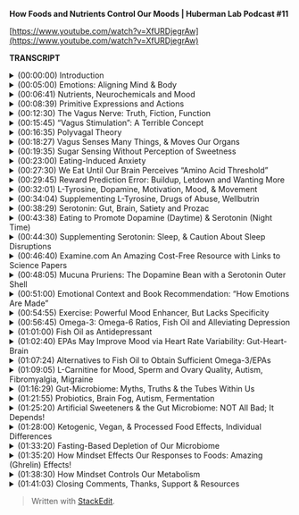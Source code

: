 ﻿**How Foods and Nutrients Control Our Moods | Huberman Lab Podcast #11**

[https://www.youtube.com/watch?v=XfURDjegrAw](https://www.youtube.com/watch?v=XfURDjegrAw)

**TRANSCRIPT**

<details>
  <summary>(00:00:00) Introduction</summary>
-
  
Welcome to the Huberman Lab Podcast where we discuss science and science-based tools for everyday life. [upbeat music] My name is Andrew Huberman, and I'm a Professor of Neurobiology and Ophthalmology at Stanford School of Medicine. This podcast is separate from my teaching and research roles at Stanford. It is however, part of my desire and effort to bring zero cost to consumer information about science and science related tools to the general public. In keeping with that theme I'd like to thank the sponsors of today's podcast.

Our first sponsor today is Theragun. Theragun is a handheld percussive therapy device that releases deep muscle tension. I was first introduced to Theragun in 2017 while on a laboratory expedition. We were in the middle of the Pacific Ocean filming great white sharks for my laboratory studies on fear using virtual reality we were working very hard around the clock and I and other people on the trip were picking up a lot of aches and pains and just kind of chronic soreness. Couple of people had injuries that were flaring up because of all the hard work and lack of sleep. Someone had a Theragun and pretty soon it was getting passed around. It became the most coveted device on board. Everyone was using it to work on these different sites of soreness. And I really fell in love with the thing so much so that when I got back, I immediately purchased one and I've used it almost daily ever since, I use it on muscles that are sore, I use it on areas that I'm really working on to release tension and improve tissue quality and so forth. The great thing about Theragun is it's really quiet so you can use it while you're in a conversation or while you're watching a movie and it doesn't disrupt those activities at all. If you want to try Theragun you can try Theragun by going to theragun.com/huberman to get your gen four Theragun, they start at $199. But if you think about it, a massage, which is an hour long or 90 minutes long is typically in that range of costs. And this is something you can use every day whenever you want, and even while enjoying other activities. So that's theragun.com/huberman.

The second sponsor of today's podcast is InsideTracker. InsideTracker is a personalized nutrition platform that analyzes data from your blood and DNA to help you better understand your body and help you reach your health goals. The great thing about InsideTracker is that it gives you data that you can make sense of. I've long been a believer in getting blood samples taken and more recently I've become a believer in getting DNA samples taken in order to understand what's going on at the level of hormones, metabolic factors and other things that profoundly influence our immediate and long-term health. The problem always has been getting those samples taken and making sense of those samples. InsideTracker makes all of that really easy. They'll even come to your home to take the samples. Then you get the information back. And while typically after getting information back there's these long lists of numbers and nobody knows what to do with them, InsideTracker makes it really easy to interpret what those numbers mean. And it points to things in terms of lifestyle, exercise, nutrition, and so forth that can help you adjust some of the numbers that you might need to bring down or up to put into the appropriate normal range. So I find this whole process to be immensely valuable for guiding my health choices and also just for giving me peace of mind about how my body and the rest of my health are doing internally. Something you just can't know without a blood and DNA test. If you want to try InsideTracker, you can go to insidetracker.com/huberman, and you'll get 25% off any of their programs, you want to put Huberman at checkout. So that's insidetracker.com/huberman to get 25% off any of InsideTracker's plans and put Huberman at checkout.

The third sponsor of today's podcast is Athletic Greens. Athletic Greens is an all-in-one vitamin mineral probiotic drink. I started using Athletic Greens in 2012. So I'm delighted that they're a sponsor of the podcast. The reason I started using Athletic Greens and the reason I still take it once or twice per day, is that I find it very hard to know what vitamins and minerals I need to take. And by drinking Athletic Greens, I get it all in one easy to consume great tasting formula. I really do like the way it tastes. I mix mine with water and a little bit of lemon or lime juice. And to me it's delicious. The other thing about Athletic Greens that I really like are the probiotics there are so much data out there now telling us, and I certainly believe based on the data that I've seen that probiotics are really important for support of the gut microbiome, the gut brain axis, the immune system and many other aspects of our biology. So with Athletic Greens, I get the vitamins the minerals and the probiotics that I need. If you want to try Athletic Greens you can go to athletigreens.com/huberman. And if you do that, they'll also give you a year supply of vitamin D3K2. Vitamin D3 we also know is really important for things like immune system and metabolic support. So that's athleticgreens.com/huberman to get Athletic Greens and a year's supply of vitamin D3K2. And they'll give you five free travel packs.
</details>

<details>
  <summary>(00:05:00) Emotions: Aligning Mind & Body</summary>
-
  
Today we're talking all about emotions, and emotions are central to our entire experience of life. Whether or not we're happy or sad or depressed or angry is our life experience. And yet I think with all the importance we've placed on emotions. Very few people actually understand how emotions arise in our brain and body. And I mentioned brain and body because as you'll see today emotions really capture the brain body relationship. We cannot say that emotions arise just from what happens in our head. It also involves events, biological events chemical events within our body. The other thing about emotions is that there's no real agreement as to what's a good emotion or a bad emotion. Today we're gonna talk about the biology of the chemicals and pathways that give rise to emotions. And I'm going to equip you with several, if not many tools that will allow you to regulate and change and steer your emotions should you want, but not using the typical advice. You know, everyone's probably heard of this thing. Oh if you're feeling depressed, just smile, you know, it's impossible to be depressed while smiling. Look, if that were true we wouldn't have any depressed people because depressed people don't want to be depressed. And it is not the case that simply smiling will reverse depression or sadness. And it's simply not the case that smiling can inhibit sadness. It just doesn't work that way. However, it is the case that certain things that are happening in our body influence how our brain functions and the chemicals that are released.
</details>

<details>
  <summary>(00:06:41) Nutrients, Neurochemicals and Mood</summary>
-
  
And today we're gonna talk a lot about how the brain and body interact to create these things called emotions in the context of food and nutrition. And the reason we're doing that is not because I am beating the drum about particular diet regimens or anything. In fact, I'm not gonna do any of that. What I'm gonna do is I'm gonna review some of the most important scientific data that point to how ingesting certain nutrients, both macro nutrients like proteins, fats, and carbohydrates, as well as micronutrients can impact the chemicals in our brain that give rise to the feelings of being happy or sad or sleepy or alert when you want to be sleepy or sleepy when you want to be alert. So this is sure to be a broad discussion and yet we're gonna get very specific about what emotions are, how they arise in the body, tools that one can use in order to better control their emotions, tools that people can use to believe it or not feel happier or feel calmer. And that's because in the last 20 years or so there's been an explosion of scientific studies exploring how the brain and body interact to support certain neurochemicals that give us these feelings of being alert and happy or depressed or certain that our life is gonna be terrible or certain that our life is going to be great. So as mysterious as all that might sound and confusing as all that might sound we're gonna make it very clear today. And you're gonna come away from this conversation with a lot of tools that you can act on immediately. And those tools are grounded in scientific data. We are gonna provide links to several of the studies, and I'm gonna mention several of those studies as we go along. But overall, the goal today is for you to understand how moods and emotions arise and the different pathways in your brain and body that allow them to happen and how you can use those pathways to change those emotions and the tools that you can rely on in very specific ways to shift from being, say, slightly depressed, to feeling happier. There actually are ways to do that, or from feeling too alert and anxious to feeling calmer. And these are tools that are distinct from the tools I've talked about in previous episodes.
</details>

<details>
  <summary>(00:08:39) Primitive Expressions and Actions</summary>
-
  
The discussion around emotions has a long and rich history going back to Darwin. And even long before Darwin, this is a conversation that philosophers and scientists have been having for hundreds if not thousands of years. The idea that Darwin put forth and that was really attractive for about the last hundred years was that emotions are universal and that some of the facial expressions around emotion are universal and other people have capitalized on that idea. And to some extent it's true. I mean, I think that the two most robust examples of that would be when we see something or we smell something or we taste something that we like, there does tend to be a postural leaning in. We tend to inhale air at that time, we tend to bring in more of whatever chemical substances there is. We tend to these mm's and kind of lean in closer to things that are attractive to us. And when we see and experience things that we don't like sometimes it's a mild aversion. We just kind of lean back or look away. Other times it's an intensive version of disgust and we tend to cringe our face. We tend to avoid inhaling any of the chemicals. This probably has roots in ancient biological mechanisms that are to prevent us from ingesting things that are bad for us, chemical compounds and tastes that might be poisonous. So much of the foundation of any discussion about emotion has to center around this kind of push pull of attraction to things or aversion from things. Now that's a very basic way of thinking about emotions but if you think about it, it works for a lot of different circumstances and in the brain everywhere from the deep circuits of the brain to the more kind of what we call higher order evolved centers of the brain. We have this push pull thing where either a previous episode, I talked about go, the circuits that allow you to emphasize action and then no go circuits, the circuits and the basal ganglia that allow you to de-emphasize action and prevent action. We talked about how that's a push pull. So aversion and attraction is a push pull too. Delight or happiness or excitement are attractions to certain things and ideas, songs, people, places, foods aversion is a leaning out. It's a disgust, it's an avoidance. And so we can break down the discussion about emotions into these simpler versions of themselves, but at the core of that of attraction or aversion is an important theme that you might realize already. But most people tend to overlook which is that there's an action there you're either moving forward or you're moving away from something. And any time you're talking about action in the nervous system, you're talking about motor behaviors. You're talking about literally the contraction of muscles to move you toward or away from things. And any time you're talking about nerve to muscle and action, you're talking about the brain and the body, because the brain can't move itself that the brain has a body so that the organism can move. And the body has a brain so that the organism, you, can move toward or away from things that you deem to be good or bad for you. Now, some of these things that we're attracted to and some of them that we avoid are what we call innate or hardwired. You know, when we taste bitter compounds, I'm not saying about bitter like a little bit of a bitters in your drink or something like that, but really bitter compounds. We tend to avoid those because they're associated with poisons. When we taste things that are sweet or that are savory we tend to pursue more of those. We tend to lean toward those so to speak and we tend to not avoid them. So there are circuits in the brain for aversion and for attraction toward things. And the body is governing a lot of that.
</details>

<details>
  <summary>(00:12:30) The Vagus Nerve: Truth, Fiction, Function</summary>
-
  
And so immediately in this conversation I want to raise an important point which is about a nerve pathway that many, many people have heard of that gets discussed all the time. And that is one of the most kind of oversold for the wrong reasons and undersold, unfortunately, for its real power, which is the vagus nerve. So the vagus nerve is one, not the only, but one way in which our brain and body are connected and regulates our emotional states. Now, many of you have probably heard about polyvagal theory. I'm gonna talk about this today. Polyvagal theory was popularized by Stephen Porges and it's an interesting theory, certain aspects of it, frankly, hold up to the science, some of it doesn't. And I'm gonna discuss all of that today. A lot of the vagus and the excitement about the vagus, V-A-G-U-S, is because it's somehow got into the mind of the public that the vagus is involved in calming us down. So what is the vagus nerve? Okay, we're gonna make this really simple, in particular for those that are just listening, you can just imagine this, for those are watching I'll point to the various areas, but basically vagus is the 10th cranial nerve which basically means that the neurons, the control center of each of those neurons in the vagus lives just kind of near the neck, right? And a branch of the vagus goes into the brain. They send a little wire into the brain. The other branch goes into the periphery but not just the gut. It goes into the stomach, the intestines the heart, the lungs, and the immune system. So this vagus nerve is incredible because it's taking information from the body and it has two directions. The first is what we call sensory. So it's sensing things that are happening in the gut in the lungs, everything, for example, in the lungs when our lungs are distended, the vagus nerve senses that and sends that information up into the brain. It also consents things in the gut like how distended or empty your stomach happens to be, it can sense heart rate. It can sense your immune system, whether or not you have bacteria or things invading you in your body. So it sends that information up to the brain. So it's a two-way street and sensory information is going up to the brain. That's all vagus. So it's like a super highway sensory information going one way and in the other direction is motor control. So the vagus is not just for sensing things. It's actually for controlling things. It's got a sensory pathway and a motor pathway. So that's the first thing I think everyone should know about the vagus. In fact, it's so important that I feel like this is as important as people knowing that walking involves flexors and extensors. And if you don't think that's important, it's as important as walking, frankly, because the vagus is the way in which you can govern the brain body connection. And in which you can steer various aspects of your mood and wellbeing, but most people just don't understand how to use it. So first you got to understand what it is. So you've got sensory information coming from all these different organs of the body up to the brain. You've got motor information going from the brain back to the body. And so you've got this super highway within you. Now what actually regulates the vagus.
</details>

<details>
  <summary>(00:15:45) “Vagus Stimulation”: A Terrible Concept</summary>
-
  
Oftentimes you'll hear things like, oh this particular behavior rubbing your face at a particular location or breathing in a particular way, or a warm bath or something stimulates the vagus. Well, right now, I want everyone to know that, quote unquote, stimulating the vagus broadly speaking is a terrible way to think about the vagus because do you know what, if you have a contaminant inside your body the vagus senses that and projects that information to your brain, and you start to generate a fever you start to try and kill that contaminant in your body. So I don't know that you want to stimulate the vagus just as a general theme today, we're going to get specific about how you can activate particular circuits, certain pathways from certain organs to the brain in order to feel better or relieve certain conditions. But you certainly don't want to just stimulate the vagus.
</details>

<details>
  <summary>(00:16:35) Polyvagal Theory</summary>
-
  
Now excitement about the vagus in part is because of what quite honestly, was a fairly pioneering theory about the vagus which is his polyvagal theory. So polyvagal, the word poly means many, is cool because it acknowledges that the vagus has a lot of different branches. It's not just one thing. And so I really liked that. I liked the naming polyvagal. The idea that Porges has put forward was that there's a dorsal vagus, which is kind of runs in the back of the spinal cord, which is involved in alertness and activation and kind of fight or flight type stuff. And that there's a ventral pathway and that that's involved in more kind of empathic behaviors. That is not quite in agreement with the modern anatomy, but he was doing the best with what he had at the time. So, okay. The problem I have with the polyvagal theory is the way that it's discussed people often say, oh if your dorsal vagus is too active then you tend to be someone who's a little too keyed up and people who are kind of in a state of freeze or kind of flacid and kind of like just not really active and they're just lethargic. Well, then that pathway is hypoactive. It should be more active. So there are a lot of theories about how psychology maps onto the vagus. That as far as I know, don't map to any real physiology. Now, the other problem with this kind of the way that the polyvagal theory is discussed probably not by the real experts, but by a lot of people is that people start to diagnose different psychological and physical manifestations through the vagus. They would say things like, Oh this person is hyper flexible at the joints and therefore their dorsal vagus isn't active enough or something like that. And it's really kind of gone way outside the lane lines. So today we're gonna clean up a lot of that. Let's make it really simple about how the vagus actually works. At least as we understand it today in 2021.
</details>

<details>
  <summary>(00:18:27) Vagus Senses Many Things, & Moves Our Organs</summary>
-
  
First of all, as I mentioned, you have sensory information the same way that you detect light with your eyes or you hear sounds with your ears, you have sensors in your gut that sense how full or empty your gut is. It can also sense how acidic your gut is. It can sense various things within your gut. Your heart is doing the same. It's informing the brain how fast your heart is beating, how full your lungs are has been communicated and then the status of your immune system. So the way to think about the vagus is the same way I would think about the eyes. The eyes are looking at colors, they're looking at motion they're looking how bright it is. And each one of those things, those features is telling the brain something different. So the brain can decide when to be awake or asleep whether or not it's looking at somebody's attractive or unattractive. The vagus nerve is also analyzing many features within the body and informing the brain of how to feel about that and what to do.
</details>

<details>
  <summary>(00:19:35) Sugar Sensing Without Perception of Sweetness</summary>
-
  
So a really good example that I think is an exciting one is as it relates to sugar. So we all know that sweet things generally tastes good. I'm not particularly a fan of very sweet things. You know, I'd much rather have cheese or pizza or hamburger or steak. I like savory fatty foods, but I do like sweet foods. And most people find sweet foods to be attractive. They want them, they might or they might not be able to regulate their behavior around them, but they want them. And what's really interesting is that for hundreds of years people have thought that that's because of the way that sweet foods taste. So that makes sense, right? You eat something that tastes sweet. You want more of it. Well, it turns out that it's much more interesting than that. When you eat something sweet within your stomach, you have cells, neurons, that sense the presence of sugary foods independent of their taste and signal to the brain. So those sensors, those neurons send information up the vagus to your brain goes through a series of stations. And then you release dopamine. This molecule that makes you want more of whatever it is that you just ingested. In fact, this pathway is so powerful that they've done experiments where they completely numb all the taste and feeling in somebody's mouth they're blindfolded. So they don't know what they're eating and they're eating a food. That's either sugary or not sugary. And what they find is that even though people can't taste the sugary food they crave more of the food that contains sugar because of the sensors in the gut, that sense sugar. So to put this differently, you actually have sensors within your body that make you crave sugar independent of the sweet taste of those things. Now that's incredible. And what it does, and what it tells us is that we have circuits in our body that are driving us towards certain behaviors and making us feel good even though we can't perceive them. Now, for those of you that are really interested in gut intuition and kind of gut feelings this is a gut feeling except this is a chemical gut feeling. This is a particular set of neurons detecting that something in your body has a particular feature, in this case the presence of sugars, and sending information to the brain essentially to control your behavior. And I find this remarkable, because what it means is that what we call attractive isn't always coming from our thoughts about that or our feelings, or even our perception. We are drawn to particular foods and we're drawn to perhaps also to particular people, places and other things because of information that's coming from our body. And we're gonna talk about what one can do with this information. I know many people are thoughtful or concerned about sugars these days thinking we all ingest too much sugar. There's sugar snuck into all the things we eat. And indeed, that's true. I mean, this should completely reframe the way that we think about the sort of so-called hidden sugars in foods. What this means is that even if a food is very savory like a piece of pizza or a piece of bread or even like a salad dressing if there's sugar snuck into that and you can't taste it you will still crave more of that thing without knowing that you crave it because it has sugar. In other words, you might find yourself wanting certain foods and not knowing why you want those foods. So I find this to be a fascinating aspect of our biology and yes, it relates to mood and emotion. And we'll talk about how that is in a moment. So let's just back up a bit and ask the question why do we eat certain things? And why do certain foods make us feel good?
</details>

<details>
  <summary>(00:23:00) Eating-Induced Anxiety</summary>
-
  
And other foods actually make us feel anxious. I think some people may be familiar with this. Other people might not, but most people don't realize that as you approach eating there's an anxiety associated with that. It's an alertness. Remember in the previous discussions, or even if you don't and you haven't seen those, all of your moods and feelings of wellbeing are anchored on this continuum of alertness versus calmness. And we hear so often about rest and digest. You know that, oh, after we eat, we feel really nice and full, hopefully comfortably full and not too full. And we're relaxing. And we feel satiated, it's associated with serotonin this molecule of satiation. That's all true. But what most people don't know is that there's an area of the hypothalamus. So deepen the brain kind of in the middle deep portion of the brain called the lateral hypothalamus. And the lateral hypothalamus is really interesting because it controls feeding, but it inhibits feeding. It stops us from feeding. And there's another area in the brain. If you want names, I'll give them to you. If you don't want names, just ignore them, delete them from your memory and awareness, called the locus coeruleus, now the locus coeruleus sits back further in the brainstem and it releases norepinephrine which is essentially adrenaline. It makes us feel alert. Now, locus coeruleus has a lot of different functions in the brain, but when we are going to eat let's say we walk into a restaurant, we sit down or we're preparing a meal, locus coeruleus is known to release noradrenaline in the brain. It's creating a kind of alertness. This has ancient utility, but it's creating this alertness. And for many people, they experience that as they approach food as stress as anxiety. But what's interesting is that as we approach food locus coeruleus is releasing all these molecules that make us feel more anxious and alert sometimes it's felt as excitement. And that asks probably to do with how we feel about food generally, are we happy with our relationship with food? Are we trying to restrict our relationship to food, are people coming over for dinner, all that will play in of course, but there's a certain stress and anxiety upon approach to food. And as we approach food and we feel that anxiety locus coeruleus activates the lateral hypothalamus in a way that inhibits feeding that makes us not want to eat. So a lot of people who have kind of pre-meal anxiety or anxiety around food and they can't seem to just calm down and have a good meal to access that later rest and digest. A lot of that is because of this heightened stress upon approach to food and a lot of the tools that are out there, both for eating disorders and for just kind of the general public who isn't suffering from eating disorders, things like mindfulness around meals. You know, they always tell you you should never eat when stressed. I'm sorry, but my life is not organized in a way that I can do that. I would never eat. Right because I eat when I'm awake and I don't know if I'm stressed, but I don't think I am but I tend to run around a lot during the day. I don't generally take time to do two or three deep breaths before I eat. I generally will just eat. That can be healthy or unhealthy depending on the quality of your digestion. I think using digestion as a guide is good, but a lot of people aren't aware that this interaction between locus coeruleus and lateral hypothalamus is a basic mechanism where we are supposed to get a little bit alert and anxious around mealtime. And then as we eat, the mechanisms for calming and satiation are supposed to kick in and those mechanisms involve as I mentioned earlier, two things. One is how things taste, digestion starts in the mouth. Of course, we taste our food. Everyone tells us we should chew our food more. Yes, that can improve digestion. We're not supposed to drink too many fluids as we eat. That's true too, but a lot of how we feel while we eat and after we eat is because of this vagus sensing of what's in our gut. It's sending information all the time. Is there sugar? Are there fats? Are there contaminants? There are a lot of information. These so-called parallel pathways that are going up into our brain that regulate whether or not we want to eat more of something or not. And there are accelerators, things that make us want to eat more, like sugar and fats because those are nutrient dense. And they helps generally, at least in the short term support the survival of animals, but also amino acids. And this is very important.
</details>

<details>
  <summary>(00:27:30) We Eat Until Our Brain Perceives “Amino Acid Threshold”</summary>
-
  
There are a lot of data, but much of what comes from the data on what people eat and how much they eat is from a subconscious detection of how many amino acids and what the array, meaning the constellation of amino acids is in a given food. And it's fair to say that the sum total of these studies pointing in a direction where people will basically eat, not until their stomach is full but until the brain perceives that they have adequate intake of amino acids. Now, this is a conversation that comes up in the context of you know, the meat, only the keto, the kind of zone diet, the Mediterranean diet, the vegan diet. I'm largely going to ignore the kind of strict camps today. I will talk a little bit about it, because I think each one of them actually taps into something important about this brain body relationship that the other ones don't. But I don't want to get into a discussion about the ethics of different foods of animal based or non animal based. 'Cause that's not the topic today. It's really about nutrient sensing and amino acid sensing. So we generally will eat until our gut tells our brain that we have adequate amounts of these amino acids. Amino acids of course are important because they are the building blocks of sure, muscle, and the other things in our body that need repair. But what most people don't realize is that amino acids are what the neurochemicals in the brain are made from. Now, this is vitally important. Okay, so we've heard dopamine is this molecule that makes you feel good. Actually dopamine is a molecule that makes you feel good. It's released within the brain. And it does feel very good when you have dopamine release, dopamine releases caused by surprise, excitement, events that you're looking forward to and they turnout well, it is inhibited by events you're looking forward to that don't work out when someone says they're going to call that you're really really excited to talk to, and then they don't, or you thought a movie was gonna be really great and it's not, or you expect a meal to be really delicious.
</details>

<details>
  <summary>(00:29:45) Reward Prediction Error: Buildup, Letdown and Wanting More</summary>
-
  
And it's kind of, eh, and we actually there's a name for that. It's called reward prediction error. And you can actually use this in the context of meals and plans in a way that's very useful with yourself and people you know, essentially if you expect something to be really terrific it really does place a higher expectation at the chemical level. So if you don't get as much dopamine as you're expecting from something, so you you hear about a really great restaurant or a place that has a really, in my case, I have, I wouldn't call it an addiction. I would call it more of an affliction for croissants. The best vegetable of course, is the croissant. And I get really excited about the fact that someone will tell me, oh there's this place and they have incredible croissants. You gotta go there. So I get really excited, and I'll go. And just them telling me that it's gonna be really terrific raises an expectation, a dopamine expectation. And unless those croissants are amazing chances are I'm going to experience them as less good, less satisfying. I will truly release less dopamine than I would had they just said, oh yeah, I think that there are croissants down the street. Or if I just tried one at random, and that's because of this reward prediction error your expectation of something releases dopamine and the actual event releases dopamine. And if the event related dopamine does not exceed the expectation or at least match it, there's a much higher tendency that you won't pursue that thing again. So dopamine is really powerful and it's not just the molecule of reward. It is the molecule of desire. It's the molecule of wanting not just the molecule of having. And a book, since people often ask for book recommendations. I don't know the author personally, but I love the book. It's called "The Molecule Of More". It's a terrific book. I wish I had written it, frankly, but if you want to learn more about dopamine reward prediction error and how dopamine regulates various aspects of your emotional and motivational life, it's a terrific read. Dopamine is what's going to lead us to want to eat more of something or to not want more of something, because dopamine really is about craving. It's about motivation and it's about desire. And as I mentioned, these amino acid sensors in our gut are detecting how many amino acids but they're also detecting which amino acids.
</details>

<details>
  <summary>(00:32:01) L-Tyrosine, Dopamine, Motivation, Mood, & Movement</summary>
-
  
And there's a particular amino acid called L-tyrosine which comes from food. You can look up online, which foods contain L-tyrosine. It is in meats. It is in nuts. It is also in some plant-based foods. L-tyrosine is the precursor to a couple other molecules like L-DOPA, et cetera, that make dopamine. And so there's a misconception out there that most of the serotonin is in our gut. And most of the dopamine is in our gut. And therefore our mood is in our gut. That's not quite the way it works. Okay. we'll talk about serotonin in a moment but dopamine is synthesized from the amino acids that you eat. However, the dopamine neurons that give rise to these feelings of good or wanting more or desire and motivation, those reside in the brain. So we don't want to get too confused. We want to respect and honor the power of the gut and this vagal pathway, but it's really neurons within your brain that drive the pursuit and decision-making, so what does this mean? Well, some people make too little dopamine. Some people make so little dopamine that they need prescription dopamine. They need L-DOPA, people with Parkinson's take L-DOPA and other compounds to increase dopamine because Parkinson's is associated with deficits in movement, starts as a tremor, actually starts with some other things that are interesting. We'll talk about in a moment, but Parkinson's is a depression. It's a blunting of motivation and mood and effect, and it's a tremor. And then eventually in severe conditions it's challenges in speaking and walking so that some famous examples would be Muhammad Ali, Michael J. Fox, the great boxing trainer, Freddie Roach, like these people have Parkinson's and they at least later in their life had challenges speaking. Now it's not just fighters that develop Parkinson's as far as I know, Michael J. Fox wasn't a fighter. People can develop Parkinson's and Parkinson's is a depletion of dopamine neurons in the brain. And it's not just movement challenges. It's challenges with mood. Now, hopefully most of you all of you don't have Parkinson's, but it's clear that dietary L-tyrosine supports the healthy production of things like dopamine and as well as other factors within the brain.
</details>

<details>
  <summary>(00:34:04) Supplementing L-Tyrosine, Drugs of Abuse, Wellbutrin</summary>
-
  
Now, some people immediately ask, well should I supplement L-tyrosine? So let's just talk about that because that's gonna come up. Full disclosure, I sometimes take L-tyrosine. I'm not taking it right now, but I take it only occasionally, you can buy this in capsule form. It does increase kind of a mood and elevation and alertness. It is over the counter. You have to check with your doctor. I'm not responsible for your healthcare and I'm not a doctor, whether or not it's safe for you, people with preexisting hyper dopaminergic conditions like mania should probably not take L-tyrosine. The other thing about taking L-tyrosine is there is a crash, okay? It's not a massive crash if you take it at appropriate doses and it's right for you but it can produce a crash and a lethargy and a kind of brain fog after the next day or so. And so L-tyrosine however can be ingested through foods or through supplementation to increase dopamine levels. That's well-known, taken chronically however, it can disrupt those dopamine pathways. Now there are other drugs that will increase L-tyrosine and dopamine as well. But those are severe enough that they generally tend to have addictive properties. So things like methamphetamine, things like cocaine are terrible because they really ramp up the dopamine system so much that people really can't achieve dopamine release through any other mechanisms. But food and the ingestion of L-tyrosine has a profound effect on our levels of dopamine. It takes a little while but that really will impact level of mood. Certain antidepressants fall into the category of dopaminergic antidepressants. One of the most famous ones of course is Wellbutrin. Wellbutrin with developed because a lot of the other antidepressants tend to make people feel kind of lethargic or they had side effect profiles that people didn't like. So they developed this thing that, the generic name is different, but it's generally called Wellbutrin. Wellbutrin activates dopamine and epinephrin, which is a substrate of dopamine. And both of those are involved in motivation and alertness and effort. So you might say, wow, this sounds like a great drug. However, this drug, the side effect profile tends to be the things that are associated with elevated mood and alertness. So this isn't like taking some L-tyrosine. This isn't like eating some tyrosine rich foods. This is really a much greater release of dopamine and epinephrin, and it increases things like anxiety, sweating, the pupils dilate. It has certain effects on, in particular people with epilepsy, it's been used somewhat successfully for smoking cessation, but again, it's not for everybody and I'm not here to encourage the use of these things. I'm just describing the biology and the rationale for why these drugs were developed. So let's back up a second. Let's just kind of take stock of where we're at. We have a brain body connection. There are many of them, but one of the main ones is the vagus nerve. The vagus collects information about a lot of things, breathing, heart rate stuff that's happening in the gut, et cetera, and gut by the way, includes the stomach and the intestines, sends that information up to the brain. The brain is using that information to decide one of two things, move toward something or move away. It can also pause, but essentially pausing is not moving toward. So that's the dopamine pathway and foods rich in L-tyrosine generally give us an elevated mood and make us want to do more of whatever it is that we happen to be doing as well as other things, motivation, generalizes to other things it's not unique to just ingesting foods but foods that give us a big pulse of dopamine will make us crave more of that food. It will make us crave more of the activity that led to the ingestion of that food. And as I mentioned earlier, a lot of that is happening at a subconscious level that you're not even aware of. And this is why I think the concern about hidden sugars and over ingestion of sugars is serious because it's not just that the sugars are impacting our blood glucose in negative ways. Although often it is, it's not just the obesity crisis that's happening. It's also the fact that it's disrupting our dopamine systems. Now that doesn't mean all sugar is bad. Some people have a quite healthy relationship to sugar but I think most people are just not aware that sugar isn't just operating at the level of taste it's operating at the level of neurochemicals and it's doing it subconsciously. So I'd like to talk about some of the other pathways between brain and body that regulate our moods and emotions but also are actionable.
</details>

<details>
  <summary>(00:38:29) Serotonin: Gut, Brain, Satiety and Prozac</summary>
-
  
So the other neuromodulator that's really interesting in the context of the vagus is serotonin. Serotonin, just to remind you is a neuromodulator therefore it creates a bias in which neural circuits which neurons in the brain and body are going to be active and it makes it less likely the other ones are going to be active. I think it's fair to say without ever having measured it that my bulldog Costello, just his brain and body must be swimming in serotonin, because he's very calm and he eats a lot but he generally feels pretty sated. He's kind of an animal that's obsessed with comforts. He's a bit of a hedonist, and serotonin when it's elevated tends to make us feel really comfortable and kind of blissed out wherever we are. And that contrast with dopamine and epinephrin which mainly put us in pursuit of things. Motivation is pursuit. Serotonin is more about feeling really comfy where we are. The conversation around the brain body relationship and mood and serotonin for many years was, well, you eat a big meal. The gut is distended. You've got all the nutrients you need you rest and digest and serotonin is released. That's sorta true, but there's a lot more going on and a lot more that's interesting and actionable that's going on. First of all, some of you, but perhaps not all have heard that more than 90% of the serotonin that we make is in our gut. And indeed we have a lot of serotonin in our gut. We have neurons in our gut that makes serotonin. We have neurons in our brain that make serotonin, but here's the deal. Most of the serotonin that impacts our mood and our mental state is not in our gut. Most of it is in the neurons of the brain in an area called the raphae nucleus of the brain, there are a few other locations too, and those are the neurons that control whether or not we feel satiated or not. Whether or not we feel happy and calm. You can't have a discussion about serotonin without having discussion about antidepressants. Because during the late eighties and early nineties there was this explosion in the number of prescription drugs that were released. Things like first one and most famous one is Prozac, Zoloft and Paxil, a number of other ones that are so-called SSRI selective serotonin re-uptake inhibitors. That's a long acronym, but basically those drugs work by preventing the gobbling up of serotonin or re-uptake of serotonin into neurons after it's been released which leads to more serotonin overall which means to elevate serotonin. And indeed those drugs were and can be very useful for certain people to feel better in cases of depression and some other clinical disorders as well. So I really don't want to dismiss them as useless or dangerous for everybody. They can be quite useful for many people. Not everyone responds well to them as I'm sure you've all heard. And their side effect profile has affects like blunting affect. It can make people feel kind of flat, kinda meh, it can reduce appetite for food. It can reduce appetite for sex. It can do all sorts of things, or it can work really well. Sometimes it's a dose-related issue, et cetera. Serotonin is fascinating however, because how well those neurons in the raphe work is impacted by some events within the gut. Although you might be surprised to find out what those events are. So let's go a little bit deeper into the gut. And again, the gut includes the stomach and then the small intestine in the large intestine and ask like, what is going on with serotonin in the gut? How is it impacting serotonin in the brain? And let's think about this in the context of how some of us might want to increase or decrease our serotonin levels. So as far as I know, there aren't any really good at home blood tests for things like serotonin and dopamine. There's some commercial products out there. But to me, just to me, I'm not particularly impressed. You know, it's not the same as getting your hormones levels measured or your metabolic factors measured, that's can be daunting. It can be done rigorously. There are tests out there. There are even some, believe it or not. There's some questionnaires that, and I think actually last year it made some of the bigger newspapers, are you more of a dopamine or a serotonin? Are you a this or that? I find that stuff to be a little silly although I do appreciate, and like the fact that people are thinking about and talking about neuromodulators there aren't really great ways to measure these things outside the clinic. There's some great clinical tools that you can get inside of a hospital or from a proper endocrinologist or neurologist, but no great at-home tool. So maybe that's a call to arms for some of you entrepreneurial folks out there to create these tests, accurate tests please, that could be done at home. But some people feel like they're too anxious or they're always in a motivated state and they're trying to adjust their serotonin.
</details>

<details>
  <summary>(00:43:38) Eating to Promote Dopamine (Daytime) & Serotonin (Night Time)</summary>
-
  
Many people adjust their serotonin by just eating more food and carbohydrate rich foods will increase serotonin. I've talked about this on a previous podcast but I personally am a big fan at least for me is I usually fast and exercise in the early part of the day I eat a relatively high protein and moderate fat zero carb or low carb meal at lunch in the afternoon to stay alert because those foods tend to favor dopamine production acetylcholine production, epinephrin production and alertness. My mood is generally pretty good most of the time. And then as evening comes around and I'm concerned about sleep and a good night's sleep, not concerned in an anxious way, but I want to get a good night's sleep. I will ingest foods that promote serotonin release because they contain a lot of tryptophan. So if I do eat meat, it would be like a white meat, turkey meat. I don't tend to, I've never liked turkey. I don't mind the animal but I don't like ingesting the meat, but starchy carbohydrates will increase serotonin.
</details>

<details>
  <summary>(00:44:30) Supplementing Serotonin: Sleep, & Caution About Sleep Disruptions</summary>
-
  
Some people also will take serotonin. You can now buy 5-HTP supplements. This is a little bit tricky. 5-HTP supplements can of course increase 5-HTP. It is 5-HTP or serotonin but that sometimes can create problems in endogenous or self-made production of serotonin. So I'm never a fan of taking things very close to the chemical you're trying to increase for very long periods of time. Maybe for occasional use. I have the problem that if I take serotonin supplements, 5-HTP, I fall asleep. The sleep I have is very intense and I wake up three or four hours later. And we know based on sleep studies with good measurements in the lab that serotonin release tends to be in the later part of the night. And so by taking it early in the night it really can disrupt the pattern of sleep in the depth of sleep. Nonetheless, some people are interested in taking serotonin to get some of the more blissed out effects. You can achieve that with foods. As I mentioned, that are carbohydrate rich. So as you're seeing this isn't really a discussion about nutrition per se. This is discussion about food which contains amino acids, amino acids being the precursors to neuromodulators and neuromodulators having a profound effect on your overall state of alertness or calmness, happiness, sadness, and wellbeing. So there are a number of things that one can take. As I mentioned, one of them being 5-HTP itself. Now I'm not recommending people take anything, but if you're interested in what this does and you want to explore this of course you'd want permission from your doctor. You can go to this free website. I love this resource.
</details>

<details>
  <summary>(00:46:40) Examine.com An Amazing Cost-Free Resource with Links to Science Papers</summary>
-
  
They don't pay me to say that, but I just love this resource. I've followed it for a long time called examine.com. Thank you folks at examine.com for putting this free resource out on the web that has links through what they call the human effect matrix. So it's links to all the PubMed studies for particular effects of particular compounds that one combined and just incredible as well as important health warnings. So I'm not gonna read through everything but if you were to go to examine.com as I have now and you put in 5-HTP they're only looking at things that have strong evidence. PubMed articles, articles that are in the PubMed archive. So for instance, I didn't know this, but 5-HTP produces a notable decrease in appetite, three studies. And this appetite suppression makes sense, of course, because we ingest foods to get serotonin. And if we have enough serotonin then there's no reason to ingest more foods. It tends to have a blunting of appetite. It probably does that also through other mechanisms. So I'm not saying you should do this but if someone's trying to blunt their appetite could be a interesting route, although I don't recommend chronic use, not surprisingly there's a decrease in body weight as a consequence, an increase in cortisol. So that's kind of important to note that when you typically in biology, if you pull on one string really hard and other one moves it's a little bit like a puppet in there. It's more than one string on the puppet. So it does seem to increase cortisol though they report as a minor effect. Again, links to all those are there which is why I'm not listing them out in our caption notes. You can go and get them at examine.com, put in serotonin and you'll find that. So I find it fascinating that nowadays there are things that are somewhere between doing nothing, getting serotonin from tryptophan and foods and prescription drugs. There's this other category of supplements that are really interesting for modulating these chemicals in the body.
</details>

<details>
  <summary>(00:48:05) Mucuna Pruriens: The Dopamine Bean with a Serotonin Outer Shell</summary>
-
  
And I should mention before I move on, because I mentioned L-tyrosine I neglected to mention earlier in our discussion about dopamine, if you're interested in the dopamine pathway, go to examine.com, put in Mucuna pruriens, it's M-U-C-U-N-A, separate word, P-R-U-R-I-E-N S. It is a velvet bean that grows from vines and is very itchy to touch due to serotonin on its surface. Amazing, this bean has serotonin on its surface and indeed serotonin at if you were to put it on your skin would cause some irritation of the skin, amazing. Inside the bean is L-DOPA, Mucuna pruriens is not just something that promotes dopamine release because of some weird mystical ancient thing or whatever, or sorcery. It is chemically L-DOPA the precursor to dopamine. It contains some other molecules as well and low levels of other psychoactives. This stuff is available over the counter. Incredible. I personally find it incredible. Its effects are really interesting. I'm not gonna read them all off but I mentioned these effects not because I'm encouraging you to take it but because you get a window into what dopamine, acute dopamine increase does in the non-Parkinsonian context. And you can start to think about foods that are rich in L-tyrosine as biasing certain effects or not others. So when you hear food is medicine, food isn't really medicine. Food is food, but food has these chemical effects as well. So first one listed is three studies with very high rigor that overall have a minor effect on of all things, sperm quality. So it appears that sperm motility itself, I'm assuming when they say sperm quality I don't know what features of sperm of quality they looked at with sperm, that's not discussion I want to have, but I'm assuming it's motility because I know enough about reproductive biology to know that sperm ability to swim depends on some proteins that are present in the front of the sperm, et cetera things like contractions and sperm motility is generally associated with sperm quality. Sperm that don't move are generally not very useful sperm. Symptoms of Parkinson disease are are notably degraded with Mucuna pruriens. So fascinating. That's not surprising. And there are a lot of other effects here. Feelings of subjective wellbeing, testosterone, reductions in prolactin, not surprising. Prolactin is a hormone that's involved in milk letdown, it's in lactating mothers. It's involved in feelings of peace and generally is antagonistic to sexual desire in both men and female. So it's really interesting that things like Mucuna pruriens which are L-DOPA reduce prolactin, increased sperm motility, increased testosterone, subjective wellbeing. So you're starting to see a theme, right? Dopamine really makes us motivated. Feel in pursuit, makes us feel good. Serotonin makes us feel more relaxed and calm. Now this whole month is about emotion. So you might be thinking, well, wait where are we going with all this as it relates to emotions.
</details>

<details>
  <summary>(00:51:00) Emotional Context and Book Recommendation: “How Emotions Are Made”</summary>
-
  
But in the last episode I said something I'm gonna repeat it now briefly, which is that much of what we talk about is good emotions or bad emotions. There's a context to that. There's a social context. We can't really say an emotion is good or bad. Grieving at a funeral is healthy. Being happy at a funeral, assuming you loved the person that died is most people probably wouldn't think that was healthy. So we can't really say that certain emotions like sadness or happiness are healthy. It's context is important. Cultural context is important. Many of you have asked for book recommendations. This is an opportunity to raise a mention of another book. Again, I don't have any financial affiliation or anything but if you want to read more about emotions and how the context and cultural things impact our emotions I'm a huge fan of Lisa Feldman Barrett. I learned about her from the Lex Fridman Podcast. I've had discussions with her on my Instagram Live, she's at Northeastern University, a world expert in emotions. Her first book is "How Emotions Are Made" This is not a book she sent me. I paid for this with my own money years ago, bought it, read it, loved it long before I met Lisa, I'm just delighted that we've got to known each other a little bit. It's a really interesting read into the psychology of emotions and some of the subjectivity of emotions. So, whereas I'm talking about mainly the biology of emotions this gets a little bit more into the psychology and the biology as well. And Lisa's just terrific. She's also putting a lot of information out into the world about emotion. So if you want to learn more about that check out her work, again, it's Lisa Feldman Barrett. And that book is "How Emotions Are Made" Hopefully she'll continue to write many more books. So now you understand the relationship I hope between foods and dopamine, foods and serotonin and that they're both being communicated to the brain via the vagus, right? We ingest these foods, these supplements are things people take, they don't put them directly into the brain. They put them in our gut. So yes, there's a gut brain connection but it's not about the serotonin in the gut that makes you feel calm and placid. It's not about the dopamine in the gut. It's just been oversold that way because I think there's something really attractive. And I understand about the idea that because certain things about our experience of life and our emotions is happening in our body. That maybe we have a little more control, right? Because this thing is a hard container. We can't just stuff some dopamine in there. I could probably take a Mucuna pruriens bean and stuff it in my ear, please don't do that. It'd make my ear itchy because of the serotonin on the outside. But you can't get stuff in there. What you have to do is ingest things that are metabolized in certain ways that communicate to the brain or so maybe they pass into the brain themselves across what's called the blood brain barrier. I'll talk about the blood brain barrier in a minute. It's actually called the BBB. So it ends up sounding like baby, BBB. I guess that's like BB, anyway, BBB, but they're also nerves in the gut that are sensing the nutrient contents of food and then saying, oh, you should feel better and want more. Oh, that's got a lot of bitterness and acid taste to it. You should want less of that. So as I transitioned out of the discussion about dopamine and serotonin in the gut hopefully you've got some actionable items there under your belt, pun intended, where you can understand how certain foods and certain nutrients and you can look these up, might impact your mood. If you're somebody who's really anxious and really wired. Well, then the dopamine adrenaline pathway epinephrine pathway is probably not one that you want to lean on any harder. If you tend to be someone who's pretty passive and you're having trouble with motivation. Well then think about ramping up the dopamine pathway through, I always think behaviors and proper food choices is the best way to start. And behaviors include things like exercise, et cetera.
</details>

<details>
  <summary>(00:54:55) Exercise: Powerful Mood Enhancer, But Lacks Specificity</summary>
-
  
But one of the problems with the discussion around mood and exercise or mood and meditation is that it's so subjective. It's like, I love certain forms of exercise and not others. Certain ones are aversive to me. Certain ones are attractive to me, and it's never really clear. No one's ever told me. Okay, you have to do 10 minutes on the bike at X number of RPM at so-and-so or on the skier in order to get your dopamine up. But we can actually say, if you ingest more L-tyrosine there's a high probability that you're going to make more dopamine. And I'm talking about ingesting it through food or through supplementation if you like. Mucuna pruriens, I've tried. I should just mention it was too dopaminergic for me. I got really, really jazzed up and then a severe crash for me the next day. But that's, I think because I tend to ride pretty high on the kind of alertness and motivation scale. I'm always being told by Costello and other people in the podcast studio to slow my speech down. This is me uncaffeinated, and I could probably afford a little more serotonin in my life. So, whereas Costello, he can afford to wake up every couple of days and just say hello to us. This dog sleeps more than any other creature. It's remarkable. So there are things that we can do and they're actionable. And they are in some ways they're quantitative because you can regulate dosages and you can regulate amounts and you can regulate timing. And everyone has to play with these things and figure out what's right for them in terms of feeding. And everyone has to explore and understand what's safe and right for them. But, and of course, exercise is still very important. I talked about social connection in the last episode super important for activation of serotonin but when it comes to this gut brain, body brain relationship, what we eat really matters in terms of the neurochemicals that we make.
</details>

<details>
  <summary>(00:56:45) Omega-3: Omega-6 Ratios, Fish Oil and Alleviating Depression</summary>
-
  
So let's talk a little bit more about things that we ingest in our body and then allow our body to inform our brain to shift our mood. And this is something I've been doing for years. And I just want to say I've found to be a complete game changer. There's excellent science to support it. And I think most people are familiar with it in a different context but I don't think most people know this simple fact which is that the omega-3 to omega-6 fatty acid ratio has a profound effect on depression. It has a profound effect on mood so much so that in a double-blind placebo controlled study that I will provide the link too, this was a study first published in 2008 but there've been many others as well. First of all, an experiment done in animals. They found there's a model of learned helplessness in animals. It's not very kind to the animals, but they put rats or mice in a jar. They let them swim and they'll swim, swim, swim to try and save their life. And eventually they give up, it's a learned helplessness. They don't let them drown, they take them out. Adjusting the omega-3 omega-6 ratio so that the omega-3's are higher led to less learned helplessness, meaning these animals would swim longer. Now that's an animal. That's a rat, not a particularly kind study, but that same study was essentially done in humans although they didn't have them swim to the point of near drowning. What they did is they took people who were clinically depressed, major depression. Major depression is severe maladaptive state meaning it inhibits job, relationships, appetite, all sorts of negative health effects. And they did a comparison of a thousand milligrams a day of EPA. So EPA is one of the elements that contains high levels of omega-3's that's in things like fish oil, I'll talk about other sources in a little bit but it wasn't a thousand milligrams of fish oil. It was a thousand milligrams of EPA. Compared that to 20 milligrams of Fluoxetine which is Prozac, okay. Really increases serotonin. And in this study of 60 individuals, again, I'll provide the links to the study. They found that they were equally effective in reducing depressive symptoms. So imagine that, a food-based compound that you can't make without, right, this is not a situation where you can make your own omega-3s. You have to get them from food sources or from supplementation, was as effective as 20 milligrams of fluoxetine over the course of eight weeks. And what was really interesting in addition to that is that the combination of a thousand milligrams of EPA and Fluoxetine had a synergistic effect in lowering depressive symptoms. I find this remarkable. I heard about this when it first came out and I wasn't sure what to make of it. 'Cause there are a lot of studies that come out and I generally like to focus my changes in behavior around things where there's a large center of mass. There's a lot of information. A couple years later, I did in fact start taking a thousand milligrams per day of EPA in fish oil. Now there are a few side effects of fish oil. People who have blood, who are bleeders who have Factor V Leiden mutations or in women who are taking birth control, which can affect blood clotting and things of that sort really should talk to your doctor make sure it's okay for you. Fish oil also can give people fishy breath which is pretty gross, frankly, but there are now fish oils that either because of the Encapsulations or because they put some lemon flavoring in there doesn't have that effect. In any event, a thousand milligrams per day of EPA. I started ingesting that regularly. I just felt better. I wasn't clinically depressed, but I generally, I did feel at least for me, an increase in mood and affect. And a number of other things it's supposed to reduce inflammation. The cardiovascular effects are controversial for a long time everyone thought the effects on platelets were really terrific. Then there were articles that came out in major newspapers saying maybe not so much but the effects on mood are really profound. And now there are lots of studies.
</details>

<details>
  <summary>(01:01:00) Fish Oil as Antidepressant</summary>
-
  
If you go into PubMed and you were to put EPA or fish oil and depression you would find that there were a number of really impressive results showing that it's at least as effective as certain SSRI antidepressants at these dosages and it can amplify or improve the effect of low dosages of some of these SSRIs. So I feel like more people should know about this. This is nutrition, but it's profoundly affecting mood and depression is terrible, right? Depression can have a component of anxiety in some cases where people are they feel lousy and very uncertain. That's kind of how I talk about depression with anxiety is you talk to someone who is anxious and you can tell them everything's gonna be okay. And they're always concerned about what they might not know. You don't really know the plane isn't gonna crash. You don't really know that life is gonna go okay. And in some sense, they're right, no one has a crystal ball or can predict the future, but they tend to perseverate or fixate on the uncertainty. And then of course there are the versions of depression that involve certainty. People are lethargic and they're certain they say, yeah, I'm certain, I'm never gonna get another job. I'm certain, I'm never gonna meet anyone new. I'm certain I'm gonna fail. So there's this kind of a divide in the sphere of depression around certainty and uncertainty. But what's interesting is this thousand milligrams per day or more of EPA has been shown to relieve both forms of depression. Now, does that mean it's gonna work for everybody? No, I'm not here to try and play psychiatrist. I want to point you in the direction of these manuscripts so that you can make informed choices for yourself. You can discuss it with your doctor and family and make the choices that are right for you.
</details>

<details>
  <summary>(01:02:40) EPAs May Improve Mood via Heart Rate Variability: Gut-Heart-Brain</summary>
-
  
But here's what's especially interesting about the heart effects, because we've heard that these omega-3s, which of course you can get from other sources too, you can get from fatty fish, they're in flax seeds, hemp seeds. There are a number of chia seeds, these kinds of things but the levels of EPA that are required are quite high. So this thousand milligrams per day is that's pretty hard to get from food although it can be done depending on what you're eating. What's interesting is that the heart effects that are solid that really stand up in the literature have a lot more to do with something we talked about in a previous episode. And I'll mention again, which is heart rate variability. So we know that having a heart rate that's really high or heart rate, that's really low. Neither of those are good. A lot of people think, oh you just want a low heart rate, big stroke volume. You know, if you're running a lot you may have 30 or 40 beats per minute. That's great to be in shape but you still want heart rate variability. It has a lot to do with the tone of the autonomic nervous system talked about last time. How, when you inhale, it speeds up heart rate. When you exhale, it decreases heart rate. That's called respiratory sinus arrhythmia. That's the basis of heart rate variability. We'll maybe do a short post about this. So you can get all the mechanism and the behaviors that spill out of that that might be useful for you. But the point is heart rate variability. HRV is good. And what's interesting is that there was a study in 2009 that showed that people who eat a diet where they fail to supplement in a way that there's a high omega-6 to three ratio, so not enough omega-3s, not only are there markers of an inflammatory cytokines, elevated things like IL-6 and TNF-alpha, but they tend to be non-responders to antidepressants. Shifting that omega-3 omega-6 ratio did a couple things. First of all, increasing the amount of EPA shifted the ratio. So it was higher omega-3 to omega-6 ratio, which was good, lowered the inflammation markers, and then allowed antidepressants to have their effect, even at low doses. And here's the really interesting thing. It worked by increasing heart rate variability, and you think, well, how in the world would this happen? But you know how I mean, that's a ton of effects but the way it works is because of the way that these things are impacting the gut and the autonomic nervous system. Remember earlier, I said, the vagus includes connections from the heart signaling about sensory information about how fast the heart is beating to the brain not just stuff on the lungs, but information from the heart and the brain then adjusts heart rate by heart rate variability. So it's incredible that there's a way that one can use the gut, the ingestion of more of these EPA's, either through food or supplementation to increase rate variability and thereby to improve symptoms, meaning reduce symptoms of depression, and to even make low levels of antidepressants that wouldn't otherwise work work. And I think I like this study so much because a, it's super cool. It bridges the brain body access. It incorporates nutrition and micronutrients in the brain but also because it really points to something that we hear all the time, which is our body is a whole system. It's working as a whole system and the brain isn't working in isolation up there in the skull. It's reacting to things that are happening in the body in the gut and in the heart rate and heart rate variability. And that the things we ingest can have a profound effect on them. Now, of course, I really want to emphasize something which is that no one compound or nutrient or supplement or drug or behavior for that matter is going to be the be all end all of shifting out of depression or improving one's mood or improving sleep. It's a constellation of things. And this is especially true when people start to get excited about supplements and drugs of all kinds and their potential for various things. Right now, there's a lot of excitement about psychedelics and their therapeutic uses. And I think great, but as a good friend of mine who's a physician clinician says better living through chemistry still requires better living. You cannot expect to take a compound regardless of source or potency and have it completely shift your experience of life without having to continue to engage in the proper behaviors, all the things we know proper sleep, exercise, social connection, food, et cetera. There are many others as well. So I still find that this collection of studies about omega-3 to omega-6 ratios to be profoundly important so much so that it's completely changed the way that I think about food, the foods I eat, I do supplement. I don't necessarily that think that's for everybody but I really think it's incredible that there are these compounds that have these robust effects on our feelings of wellbeing. And there are others too. So that thousand milligram per day threshold of fish oil that's beneficial requires that one take a reasonable amount of these things, either through food or through supplementation.
</details>

<details>
  <summary>(01:07:24) Alternatives to Fish Oil to Obtain Sufficient Omega-3/EPAs</summary>
-
  
I acknowledge that not everyone wants to take fish oil. There are a couple of reasons why one might want to avoid that. One would be for ethical reasons. You have an emotional relationship or a relationship to the environment that makes you not want to ingest fish related products. There's krill oil. Krill is still an organism. It's a little tiny thing that whales eat a lot of and people generally eat very little of. So krill is out there, I personally, just me, I don't know why, I didn't react well to krill. It didn't make me feel very good. I had some like kind of skin itches and things like that. And they stopped when I stopped taking it but I don't want to bias you against it. If that's your preference. Some people really like krill oil as a source of omega-3s. I did mention some of the other sources like chia seeds and flax seeds, but as you'll notice these are not things that we tend to ingest a lot of on a regular basis. It is possible to get omega-3s from meats. If the animals have grazed on grasses that contain a lot of omega-3s. So for those of you that ingest meat you're the source of those meat is gonna be very important as it relates to omega-3s. Even within the category of fish oil there's a concern sometimes about mercury and other contaminants. You want to go with a brand that emphasizes that they've gone to really good sources and that they decontaminate regardless. And so you have to search out those brands. There is a test that you can do as to whether or not the fish oil is a rancid or not. Some people take it in liquid form. Some people take in capsule form. The liquid form is gonna be more affordable. The capsule form is more is a little easier and a little more portable. You can actually just chew one of the gel tablets. And if it tastes really fishy kind of rancid, you'll know it's disgusting. You want to spit it out. And if it doesn't and it's tolerable then you'll know that that it's okay. Unfortunately you have to buy it first in order to do that. Although, I don't know, maybe you can get them to open up the bottle for you in the store and tell them you want to try it. Someday perhaps fish oil and omega-3, it'll be like tasting wine at a restaurant where you can send it back for now. I think you have to purchase it first, but find a brand you trust in like, and then work with them. If you decide to go that route of course. There are other compounds that are also interesting for mood elevation that are essentially like foods or are supplement based that now, fortunately, there are really good data from peer reviewed studies.
</details>

<details>
  <summary>(01:09:05) L-Carnitine for Mood, Sperm and Ovary Quality, Autism, Fibromyalgia, Migraine</summary>
-
  
And the next one I want to mention because I think it's really interesting is L-carnitine. Now, L-carnitine has been around a long time and it's been discussed in the context of heart health and a number of other things. It was actually being touted as a bit of a weight loss agent in the early nineties, but L-carnitine actually has some really impressive effects on depression. And again, we will look to PubMed because looking at examine.com is essentially for me anyway looking at PubMed, what is L-carnitine okay. L-carnitine is most prevalent in meat and in beef in particular. Now for the vegans, please know that L-carnitine is available through non-meat sources as well. Although it's not as enriched in non-meat sources. It's a really interesting molecule because acetylcarnitine is essentially what's made from L-carnitine but it's acetylated. If you're interested in the biochemistry, you can look that up, it's acetylated into a form that can cross the blood-brain barrier. The blood-brain barrier or BBB is a barrier. It's a wall around the brain and you have this barrier because the brain is so important. And it has this feature that the neurons there don't recreate themselves after injury, like other organs of the body. There's not a lot of turnover of cells despite what you might've heard. And so nature has created this BBB, this blood brain barrier to make sure that certain molecules in particular, large molecules don't get across the blood-brain barrier. 'Cause it can be damaging to those tissues. Incidentally, you also have a very rigid or stringent barrier around other organs, which are the gonads. So the ovaries and the testes and the brain are the organs of the body that nature has gone out of its way to protect, give this additional layer of the blood-brain barrier or as you might imagine for the testes and the ovaries, it's going to be the blood gonadal barrier. So these barriers exist to make it such that just because you eat something, just because you ingest it doesn't mean it's going to cross the blood-brain barrier, but L-carnitine when taken is acetylated and converted into this form that gets across the blood-brain barrier. And it has a lot of effects, it's involved in mitochondrial activation of long chain fatty acids which that's a big mouthful, that we'll get into some time when we're talking about metabolic, but it has some interesting effects on the neuro side. So if you decide to check it out on examine.com you'll see some really interesting things, lots of effects on ammonia, C-reactive proteins, things of that sort, blood glucose is lowered, et cetera. That's all stuff that's the level of blood and periphery, slight effects in lowering cholesterol. Here's some interesting ones. Rates of pregnancy go way up when people are taking L-carnitine both the father and the mother but the source of sperm and the source of egg are affected in ways that favors pregnancy. It does increase, here we go again with sperm quality sperm motility in males and it seems to have positive effects on females that have polycystic ovary syndrome. So check that out. You know, the effects are very strong. There are three studies listed there. Again, I'm not promoting this, but that that people take L-carnitine, especially if you're trying to get pregnant but check it out because the effects there and the studies that are mentioned are published in peer reviewed rigorous journals. In terms of the neural effects. Those are quite interesting. The effects on depression are still emerging but they do seem to exist that people feel a notable decrease in depressive symptoms. There are seven studies listed on examine.com that it has a notable benefit in a variety of circumstances where participants have heightened depression already. They start taking L-carnitine and they start feeling better. And they talk about dosages in those various studies. It also has been shown to have a notable decrease in the symptoms of autism, which I find fascinating. Also again, the things we ingest impact the chemicals in our brain and how they impact the rest of our body. There's other things that's been used to treat certain forms of alcohol dependence. I think this is going to be a very exciting emerging area. We're gonna do a whole month about addiction. I've got a great guest lined up for that month, but there's now an emerging field about what people can take and supplement to help ease the cravings and the withdrawal when trying to quit drugs of abuse, like cocaine, alcohol, heroin, and smoking and things of that sort. So really interesting area. This is, I like to think is the early days and we're gonna discover a lot more. There's a huge list of things here. Since we talked about pain on a previous episode and I know a lot of people have written to me about fibromyalgia. It does L carnitine has been shown to reduce symptoms of fibromyalgia. Again, all the links to studies are on examine.com, totally free site. And that was my bulldog being a battering ram. There's nothing graceful about this bulldog. He's decided he wanted to leave to go get a drink of water. And so please forgive the noise. Okay. So now let's turn to another aspect of the gut-brain relationship that will surprise you, in some cases might shock you. And that has some really cool and actionable biology. And that's the gut microbiome, probiotics and prebiotics. I know today we're talking about emotions and not pain but I'd be remiss if I didn't mention another effect of acetylcarnitine that's been reported and that you can find listed with link to study on examine.com which is its effect in reducing the symptoms of migraine. This was a randomized controlled trial with 133 participants who had frequent migraines. They were taking 500 milligrams of L-carnitine or nothing for 12 weeks. So the control is a little bit, the control experiment there is a little bit tricky but it had a significant effect on reducing the number of migraine attacks per month. So I find that really interesting and there's a lot more listed there about the study. And I think these compounds are powerful. They carry risks for certain people, not for others. So again, you have to find out what's right for you but I do think they are super interesting as potential therapeutics for various people.
</details>

<details>
  <summary>(01:16:29) Gut-Microbiome: Myths, Truths & the Tubes Within Us</summary>
-
  
So what's the deal with the gut microbiome and the gut brain axis. Today we've actually been talking a lot already about the gut brain axis that has nothing to do with microbiomes. We've been talking about this vagus nerve that connects providing sensory information from the body to the brain. And then the brain also sends in the same nerve motor information to control the motility that got the heart rate how fast we breathe and deployment of immune stuff killer cells and things of that sort. But oftentimes when we hear about the gut brain axis these days, it's a discussion about the gut microbiome. And once again, we're in a situation where there's incredible biology, I'm very happy there's so much discussion about the gut microbiome. I am somewhat dismayed and concerned that most of what I hear out there is either false or partially false. So we're gonna clear up some of the misconceptions, first by understanding the biology. And then we're going to talk about some of the actionable items. It is true that we have a lot of these little microorganisms living in our gut. They're not there because they want to help us. They don't have brains, they are adaptive however, they try and find and create environments that make it easier for them to proliferate. So they don't care about you and me but they are perfectly willing to exploit you and me in order to make more of themselves the same way viruses are, viruses don't have a mind, they infect cells, they hijack the genome, and they use that genome to make more of themselves. The microbiota that live in us vary along the length of our digestive tract. But let's just take a step back and think about how our body plan is made. We are actually a series of tubes. Our brain is actually a tube. You see, it's all squishy on the outside. And then it's got that long thing. The spinal cord that goes down to the base of the spine. That's the central nervous system that all started out as a tube. It just looks like a cauliflower on the other end up in the brain because the tube is so big and it has to be crammed into the skull. So it gets all wrinkled up. But if we were to splay it out you'd find that it's just one big tube. Similarly, our digestive tract and our airways are essentially one big tube. It starts with our mouth, also our nose. And then we have all these other tubes. They go down through our throat and then into our stomach and then into our various intestines. And then the tube ends out the other end. So we are one long tube for digestion. And inside of that tube is a mucosal lining. It's these little microvilli, tiny, tiny, tiny little like velvety ends of cells that are able to move and move things along and mucus mucosa. And the conditions of that mucosal lining set a number of different things. It sets the rate of our digestion and the quality of our digestion. It sets for instance, our immune system. Most people probably don't realize this, but most infections in the environment have to get into our body somehow. Some of them are inhaled. A lot of them go into our mouth and lodge in the mucosal lining of the mouth. And then infection start there. You probably had the experience, unfortunately, of you know, feeling like you have a tick in your throat, like something's irritating your throat. And then it kind of migrates up into a head cold or runny nose. Sometimes it'll start as headache. Sometimes it won't, but things that are inert can migrate down into the gut. So we're ingesting things all the time. Think about air, bacteria, viruses, they're making their way into our gut. And some of those bacteria live in the gut. And some of those bacteria bias the mucosal lining in the gut, stomach and intestines to be more acidic or more basic so that they can make more of themselves so they can replicate. They like a particular comfort. It's like they like a particular kind of bedding to lie down in and create more of themselves. Now, some of those those mucosal linings that they promote make us feel better. They make us feel more alert. They bolster our immune system and others make us feel worse. So first rule, the microbiome isn't good or bad. Some of these little bugs that live in us do bad things to us. They make us feel worse. They lower our immunity. They affect us in negative ways. Some of them make us feel better and they do that mainly by changing the conditions of our gut environment. In addition to that, they do impact the neurotransmitters and the neurons that live in the gut. And that signal up to the brain to impact things like dopamine and serotonin that we've been talking about previously. So there's a vast world now devoted to try and understand what sources of food what kinds of foods are good or not good for the gut microbiome? So let's just talk about some general rules of thumb related to the research quality research that's peer reviewed. And then in a future episode we will go far deeper into the gut microbiome and gut brain axis.
</details>

<details>
  <summary>(01:21:55) Probiotics, Brain Fog, Autism, Fermentation</summary>
-
  
But here's a few things that I think you might find surprising. First of all, supporting a healthy gut microbiome is good for mood, great for digestion and great for immune system function. However, that does not mean maxing out or taking the most probiotic and prebiotic that you can possibly manage. As I mentioned many times before I do believe in probiotics, I take probiotics but there are studies that show that if you take lots and lots of certain probiotics like lactobacillus and you really ramp up the levels more it is not a case of more is better. There are things like brain fog that can come from that, brain fog is just this inability to focus. People feel really not well generally. Some of those studies are a little bit controversial but I think it's fair to say that if people really increase the amount of probiotic that they're taking beyond a certain amount then they start feeling foggy in the mind. Now what's too much? Well I get probiotics I mentioned before from Athletic Greens, you can get them from fermented foods like sauerkraut, pickles, kimchi natto, these are different sources from around the world. Actually, I'd love to hear some of the other sources that people know other foods from around the world. I'm fascinated by the way in which different cultures have all arrived at these foods that provide and support healthy microbiomes because they're fermented. I have a colleague at Stanford, Justin Sonnenberg, and he and I have talked about this. I don't want to quote him inappropriately, but we've had discussions about it, and they've published that the ingestion of fermented foods is one of the best ways to support healthy levels of gut microbiota without exceeding the threshold that would cause things like brain fog. So foods and fermented foods are going to be the best source. And there are a number of different ways that one could do that. Some people don't like fermented foods, however some people supplement it. So it isn't a case of more is better. So we know that. The other is that it is true that healthy gut microbiota have been shown to improve symptoms of certain psychiatric illnesses as well as certain conditions like particular features along the autism spectrum, which is interesting. And those effects are probably due to not just improvement of immune system function, but to the the conditions in which the neurons that sense nutrients convey information to the brain and increase levels of serotonin and or dopamine. So gut microbiome provides kind of a foundation for healthy gut and healthy gut brain access so much so that some people report that when they start eating small bits 'cause it doesn't require a lot of fermented foods, that their overall mood is better, not unlike the effects of EPA. Although I don't think it's been looked at directly in the context of clinical depression yet. And if someone knows of a study please mention it in the comments. That would be terrific. There are some things that you can do to really damage your gut microbiome.
</details>

<details>
  <summary>(01:25:20) Artificial Sweeteners & the Gut Microbiome: NOT All Bad; It Depends!</summary>
-
  
And this is where there's a huge misconception that I want to clear up. There was a study that was published in "Nature", which is among the three top journals that we have in science. You know, "Nature", "Science" and "Cell" are considered the top tops, but excellent journal that showed that artificial sweeteners but a particular artificial sweetener which was saccharin can disrupt the gut microbiome in ways that is detrimental to a number of different health markers, increasing inflammatory cytokines and all the other bad things that happen when the gut microbiome is thrown off kilter. That study was widely discussed but there were a few things that were not mentioned there that are really important. That study was about saccharin in particular. Saccharin is not the most typical artificial sweetener that's used, the most typical artificial sweeteners that are used are things like aspartame, so-called NutraSweet or Sucralose, or these days Stevia, there's monk fruits, to my knowledge and please correct me if anyone knows of any studies, to my knowledge, the negative effects of these artificial sweeteners on the gut microbiome were restricted to saccharin. Now there is enough chemical similarity between saccharin and some of the other ones that I mentioned, but not all of them. For instance, Stevia, monk fruit are distinct in their chemical makeup so that they probably don't have if they have any, have lower effects, negative effects on the gut microbiome, but it should still be tested. So saccharin is really, it was shown in this study and several other studies can really negatively impact the quality of the gut microbiome. Interestingly, the narrative around artificial sweeteners and gut microbiome is incorrect. Most people thought, oh, saccharin is bad for the microbiome. It must kill the microbiome. And so you hear people saying, oh, artificial sweeteners kill the microbiome. That's not true at all. In fact, in that very same study published in nature they showed that the negative affects of saccharin on the microbiome could be blocked or eliminated by giving antibiotics. So what happens is certain artificial sweeteners in particular saccharin disrupt the microbiome and make the environment within the gut that mucosal lining more favorable to bacteria microbiota that are not good for the organism. This is an important distinction. It's not just a language thing where people say, oh, you know, it kills the microbiome. It doesn't kill the microbiome. It shifts the microbiome and shifts in the microbiome can be good or they can be bad.
</details>

<details>
  <summary>(01:28:00) Ketogenic, Vegan, & Processed Food Effects, Individual Differences </summary>
-
  
And that takes us to another topic that's a bit of a hot button topic but I'm willing to go there. 'Cause I think it deserves conversation, which is nowadays there are many examples out there where people have switched from a kind of standard diet or even a vegetarian diet to a vegan diet, to a keto diet. Now keto doesn't necessarily have to mean the ingestion of meats, but it can. And they experience positive effects for themselves. Not everybody. And I've talked previously about some of the kind of the incorrect, what I believe is incorrect marketing of keto as it relates to the cosmetic effects and some of the challenges with sleep that some people have but some people love keto and it works great for them. But the ketogenic diet is interesting because when one shifts to the ketogenic diet there is a shift in the gut microbiome. And some people end up feeling better. Some people end up feeling worse. Likewise, some people go from ingesting animal products including meat or they're vegetarian and they go to vegan and they experience positive shifts in mood and affect. And we know that the transition to a more plant-based diet and especially the enrichment of fiber that's present in those diets also creates dramatic shifts in the gut microbiome. Some people feel better doing that. Some people feel worse. And of course, it's gonna depend on whether or not you're ingesting a lot of processed foods or not. There was a paper published in "Cell", "Cell Press" journal obviously, excellent journal, showing that ingestion of processed foods, regardless of whether or not they come from animal sources or non-animal sources the processed foods themselves tend to create activity within the body and this surely has roots in the nervous system that lead to over-consumption of calories and weight gain. Even some weight gain that couldn't be explained by increased calories. In other words, processed foods are bad, regardless of whether or not you're talking about animal products or non animal products, probably not surprising given what you know about these sugar sensing and other amino acid sensing cells in the gut that we talked about earlier. So the point of all this is that when I say you have to find what's right for you, that's not a throwaway statement. Some people's microbiome and the lining of their mucosa, excuse me, their mucosa lining of their throat, of their gut, of their nose, everything is improved by diets that are heavily meat based and don't have many plants. Other people do much better on a plant-based diet without many meat products or animal products. It's highly individual. And this probably has roots in genetic makeup. This probably has roots in what people were raised on because remember the nervous system of course is set up by your genetic, your genes, your genetic program but your nervous system adapts early in life to your conditions. That's what it's for, the reason you have a nervous system is to move your body appropriately towards things that are good for you and away from things that are not. But also it was designed to adapt. The early life period has this incredible thing about plasticity that we spent a whole month on so that it can change so that yes indeed some people may like certain foods and react to certain foods better than others because of the way that their nervous system was wired. This enteric as it's called nervous system that lines the gut and the communicates with the brain. So most of what I've talked about today is kind of black and white. These are things that are present in all of us, the sugar sensing neurons of the gut, the way the vagus is wired. The fact that omega-3 omega-6 is tend to improve. The ratios tend to impact mood with high omega-3. omega-6 ratios improving mood. We talked about all sorts of things in the gut brain and body brain axis, but when it comes to the microbiome the key thing is that we all have a microbiome. You want a microbiome, but you want to promote the microbiome that is right for you. And that can be shifted and steered by ingesting certain categories of foods and not others. And one thing that really frustrates me is when the people show up with an agenda, like all meat agenda or a vegan agenda or a keto agenda, and they talk about these positive effects on the gut microbiome. And it's all true, frankly. And so it's highly individual. Now this doesn't get to any of the ethical issues around animals or the planet, and you hear rabid debates about that on both sides. And I am not qualified or equipped to talk about whether or not regenerative agriculture, animal products, or farming or any of these things, how those actually impact the environment, that is not my expertise, but when it comes to your health and your microbiome you want to support the microbiome. It's very clear that these fermented foods support the microbiome that we should be ingesting at least two servings per day. Which is quite a lot that supplementation at low levels can be good. Supplementation at high levels can create this brain fog even though some people say that result is controversial. I've experienced this myself and the data looked to me pretty darn solid. So that's one thing to think about as well. And the other thing about the gut microbiome is that it's highly contextual based on other things that you're doing. So even things like exercise and social well-being and connection, those things are also impacting the gut microbiome. So find the diet that's right for you. And that works for you in the context of the other ethical and lifestyle choices that are important to you. That's my advice.
</details>

<details>
  <summary>(01:33:20) Fasting-Based Depletion of Our Microbiome </summary>
-
  
A note about fasting. I have a colleague at Yale, who's an expert in the gut microbiome. And he told me something really interesting, which is when we fast, we actually digest certain components within our dietary tract. It actually depletes a good amount of the gut microbiome. And this is interesting. I've had good results from I guess you would call it intermittent or kind of circadian type fasting where I've never done long fast, but where I push out my first meal by a few hours my first meal is generally around lunchtime or so but the longer periods of fasting that go for a day or two or three days are known to deplete the gut microbiome in major ways. But that's not always necessarily a bad thing because when it's replenished, it often is replenished at levels that exceeded its previous level. But I think that some of the GI tract and even some of the mental effects of returning to eating after feeding sometimes people don't feel so good when they start eating. They really want food, but then they start eating again. They don't feel as good as they did on the fast. Some of that may be related to the depletion of the microbiome that occurs during long fast. So again, this is something to think about and talk about with your doctor, but the idea that fasting across the board is good. There may be some merits to that, and certainly in some cases, but it does deplete the microbiome and that depletion of the microbiome is significant because it means when you return to eating, you're actually not in the same position to digest and assimilate those foods. And those foods are not in the same position to impact your brain and body the same way they were prior to the fast. And this is, I think why people suggest a kind of gradual transition back to consuming nutrients after a fast. So as we round up, I want to share some results with you That without question will impact the way that you respond to food mentally and even physically. And I know that because that's the central theme of the studies I'm about to tell you about.
</details>

<details>
  <summary>(01:35:20) How Mindset Effects Our Responses to Foods: Amazing (Ghrelin) Effects! </summary>
-
  
I have a colleague at Stanford, Alia Crum, who's done some remarkable experiments on mindset. And some people could think about these as placebo effects or belief effects, but they actually go way beyond those terms. And there are a number of different examples of this that Aaliyah's lab and her coworkers have demonstrated. But two that are particularly interesting to me I Want to share with you now because they really emphasize how our beliefs can really impact the way that our brain and body work together. I think the most famous of these is an experiment they did where they had two groups of individuals. They were each given a milkshake and they had some factors measured from their blood by an IV while they ingested the milkshake. And then afterwards as well. And one of the factors that they were looking at was something called grehlin, G-H-R-E-L-I-N. Grehlin is a peptide that increases with hunger. So the longer you haven't eaten that grehlin goes up. And I know some of you say, well, I fast, I fast, I fast and I eventually lose my appetite. Well, grehlin still goes up and then it drops. So if you were one of these people that eats every three hours regularly, grehlin kind of gets a little pulse as you get to that two hour and 50 minute mark. So it's a little bit of a timer as well. It's really interesting peptide. In any event, what they did is they gave people milkshakes, two groups, one group got a shake that they were told it was a low calorie, healthy shake. The other got a milkshake that they were told it was the very decadent high calorie shake. I think it was something like two or maybe even two and a half times as many calories as the other. Perhaps even more, I don't recall the details, but you got a high calorie and a low calorie condition. And then they drank the shake and then they measured grehlin in these subjects' blood. And what they found was that the high calorie shake had a much more robust effect on blunting grehlin and reducing grehlin. But the interesting thing you probably guessed already is that it was the exact same shake given to both groups. So people's belief about the content of something impacted their physiology.
</details>

<details>
  <summary>(01:38:30) How Mindset Controls Our Metabolism </summary>
-
  
And this speaks to the so-called top down mechanisms or modulation of our physiology. In a previous episode about pain we talked about the effects of obsessive believe it or not, it was an obsessive infatuation and love on pain responses and pain thresholds. This is yet another example where beliefs or subjective feelings can impact physiology at the level of the periphery, because grehlin is released in the periphery in the body. Now, these beliefs affects extend beyond examples like this, another good example that I'd like to share is Alia, Dr. Crum, and her colleagues did an experiment where they took housekeepers, they were essentially hotel workers, divide them into two groups. They had them watch a short film. In one case, the film was about how their work was important to help people feel comfortable in the hotel, et cetera, et cetera. The other group heard that the activity that they were doing cleaning and taking care of the hotel was good for them. It was good for their health, et cetera, et cetera. They controlled very nicely in the study for health parameters, for individual differences. And for the behaviors of these people in the period that followed this short tutorial. And what they found was eight weeks later, the group that had been told that the activity was good for them showed lower blood pressure. They had lost a significant amount of body fat and they reported enjoying their work far more than the other group. The same work, simply biased mentally by the information that they were given, but their physiology followed that information. And so this is not just the placebo effect. This is an incredible set of findings that illustrate the extent to which whether or not we believe a food is gonna be good for us or not good for us. Well, we can't escape the reality. You can't tell yourself that a poison is gonna be good for you and ingest that poison and expect it to not kill you, nor can you tell yourself that eating 12 croissants, I confess I've done it, it was after a very long run, a long time ago but you can't tell yourself that that's necessarily going to be good for you or that it's gonna make you lose weight. These belief effects are not about lying to yourself in these cases, in these experiments as you'll notice that subjects didn't have prior knowledge about grehlin or about the effects of their daily routine on weight loss and blood pressure. So in order for them to work you have to be naive to the information, right? You can't simply lie to yourself and tell yourself what you want to believe and that's important, but also important is that the mind and the body are in this fascinating interplay. And today we've talked mainly about how the body and things that we put inside this tube, that runs from our mouth to the other end to our rectum, basically is impacting all these cells, these neurons, microbiota in their mucosal lining, heart, lungs and how all that information is feeding up to the brain to impact how we feel up here. But also how we feel up here is impacting how our body reacts at levels of very core physiology that you couldn't just tell yourself that this was gonna work, but what you believe about certain substances, certain foods, certain nutrients does have a profound effect on the magnitude of their impact and sometimes even the quality and direction of that impact.
</details>

<details>
  <summary>(01:41:03) Closing Comments, Thanks, Support & Resources </summary>
-
  
Well, first of all, I want to thank everybody for their support of this podcast. The response that we've received since releasing at the beginning of the new year has been tremendous. And we're so grateful for it. I know some of you and people I've said, well, it's a lot of information. It's like a college lecture. Indeed, there's a lot of information, but I believe very strongly that if you learn mechanism and maybe even if you hear it several times over eventually those mechanisms become embedded into the way that you view an entire topic. As well, I always try and put tools as I go along that you can look to immediately. Some of them might be right for you. Others might not, try them if you like and don't if you don't want to, and if they don't work for you, then discard them. If however, you are finding benefits from the information and from the tools and you know others that you think could benefit from it, please pass along information about the podcast. Please subscribe to the YouTube channel if you haven't already, please subscribe to us on Apple and Spotify, if you haven't already. Please leave a review in the comment section here on YouTube. Also, if you feel we deserve it please give us a five-star review on Apple. All those things really help us. In addition, if you'd like to support the podcast further we've set up a Patreon account. It's patreon.com/andrewhuberman. It allows you to support the podcast at a variety of levels. We have the 5-HTP serotonin for $5 a month, the Costello, $10 a month in honor of Costello, et cetera. You don't have to but if you'd like to, that would be terrific. In addition, please check out our sponsors that we've mentioned at the beginning of the podcast. That's one of the best ways to help support us. And we do believe in all the products that we support and our sponsors very much otherwise we wouldn't be working with them. So much so that when I mentioned supplements and I talk about supplements throughout the course of the episodes, I don't mention specific brands, but I would be remiss if I didn't mention the fact that we have partnered with Thorne, T-H-O-R-N-E. And we've done that because we know that Thorne uses the highest levels of stringency in terms of the products they produce. What they say is in each capsule and tablet actually is, they're used by the Mayo Clinic, by all the major sports teams because of their level of stringency and rigor. If you want to know what supplements I take you can go to thorne.com/u/huberman. And you can see the supplements that I take and you can get those as well as any of the other supplements and products that Thorne makes for 20% off. So it's thorne.com/u/huberman to get 20% off any supplements that Thorne makes. So in today's episode, we took a full journey into the brain body relationship and discussed a lot of the mechanisms and the actionable items that you can approach if you want to explore this aspect of your biology and psychology further. Last, but certainly not least, I want to thank everybody for your time and attention today, and as always, thank you for your interest in science. [upbeat music]
</details>

> Written with [StackEdit](https://stackedit.io/).
